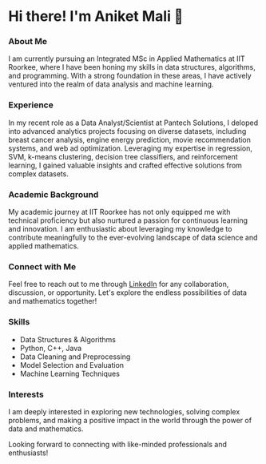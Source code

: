 # Hi there! I'm Aniket Mali 👋

### About Me
I am currently pursuing an Integrated MSc in Applied Mathematics at IIT Roorkee, where I have been honing my skills in data structures, algorithms, and programming. With a strong foundation in these areas, I have actively ventured into the realm of data analysis and machine learning.

### Experience
In my recent role as a Data Analyst/Scientist at Pantech Solutions, I deloped into advanced analytics projects focusing on diverse datasets, including breast cancer analysis, engine energy prediction, movie recommendation systems, and web ad optimization. Leveraging my expertise in regression, SVM, k-means clustering, decision tree classifiers, and reinforcement learning, I gained valuable insights and crafted effective solutions from complex datasets.

### Academic Background
My academic journey at IIT Roorkee has not only equipped me with technical proficiency but also nurtured a passion for continuous learning and innovation. I am enthusiastic about leveraging my knowledge to contribute meaningfully to the ever-evolving landscape of data science and applied mathematics.

### Connect with Me
Feel free to reach out to me through [LinkedIn](https://www.linkedin.com/in/aniketmali002/) for any collaboration, discussion, or opportunity. Let's explore the endless possibilities of data and mathematics together!

### Skills
- Data Structures & Algorithms
- Python, C++, Java
- Data Cleaning and Preprocessing
- Model Selection and Evaluation
- Machine Learning Techniques

### Interests
I am deeply interested in exploring new technologies, solving complex problems, and making a positive impact in the world through the power of data and mathematics.

Looking forward to connecting with like-minded professionals and enthusiasts!

